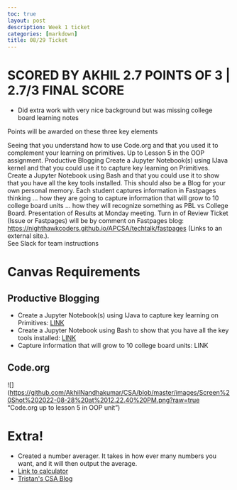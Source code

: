 ```yaml
---
toc: true
layout: post
description: Week 1 ticket
categories: [markdown]
title: 08/29 Ticket
---
```


# SCORED BY AKHIL 2.7 POINTS OF 3 | 2.7/3 FINAL SCORE
- Did extra work with very nice background but was missing college board learning notes

Points will be awarded on these three key elements

Seeing that you understand how to use Code.org and that you used it to complement your learning on primitives.  Up to Lesson 5 in the OOP assignment.
Productive Blogging
Create a Jupyter Notebook(s) using IJava kernel and that you could use it to capture key learning on Primitives.   
Create a Jupyter Notebook using Bash and that you could use it to show that you have all the key tools installed.   This should also be a Blog for your own personal memory.
Each student captures information  in Fastpages thinking ... how they are going to capture information that will grow to 10 college board units ... how they will recognize something as PBL vs College Board.
Presentation of Results at Monday meeting.
Turn in of Review Ticket (Issue or Fastpages) will be by comment on Fastpages blog:  https://nighthawkcoders.github.io/APCSA/techtalk/fastpages (Links to an external site.).   
See Slack for team instructions

# Canvas Requirements
## Productive Blogging
- Create a Jupyter Notebook(s) using IJava to capture key learning on Primitives: [LINK](https://tristancopley.github.io/dnhs-blog/jupyter/2022/08/29/calc.html)
- Create a Jupyter Notebook using Bash to show that you have all the key tools installed: [LINK](https://tristancopley.github.io/dnhs-blog/jupyter/2020/08/29/checks.html)
- Capture information that will grow to 10 college board units: LINK
## Code.org
![](https://github.com/AkhilNandhakumar/CSA/blob/master/images/Screen%20Shot%202022-08-28%20at%2012.22.40%20PM.png?raw=true “Code.org up to lesson 5 in OOP unit”)
# Extra!
- Created a number averager. It takes in how ever many numbers you want, and it will then output the average.
- [Link to calculator](https://tristancopley.github.io/dnhs-blog/jupyter/2022/08/29/calc.html)
- [Tristan's CSA Blog](https://tristancopley.github.io/dnhs-blog/)